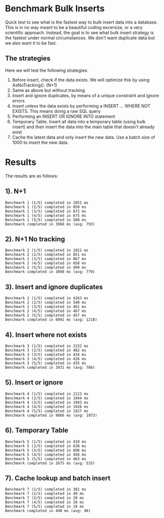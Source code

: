 # Benchmark Bulk Inserts
Quick test to see what is the fastest way to bulk insert data into a database. This is in no way meant to be a beautiful coding excersize, or a very scientific approach. 
Instead, the goal is to see what bulk insert strategy is the fastest under normal circumstances. 
We don't want duplicate data but we also want it to be fast.

## The strategies
Here we will test the following strategies:

1) Before insert, check if the data exists. We will optimize this by using AsNoTracking(). (N+1)
2) Same as above but without tracking
3) Insert and ignore duplicates, by means of a unique constraint and ignore errors
4) Insert unless the data exists by performing a INSERT ... WHERE NOT EXISTS. This means doing a raw SQL query
5) Performing an INSERT OR IGNORE INTO statement
6) Temporary Table. Insert all data into a temporary table (using bulk insert) and then insert the data into the main table that doesn't already exist
7) Cache the latest data and only insert the new data. Use a batch size of 1000 to insert the new data.

# Results
The results are as follows:


## 1). N+1
	Benchmark 1 (1/5) completed in 1051 ms
	Benchmark 1 (2/5) completed in 859 ms
	Benchmark 1 (3/5) completed in 872 ms
	Benchmark 1 (4/5) completed in 675 ms
	Benchmark 1 (5/5) completed in 508 ms
	Benchmark completed in 3968 ms (avg: 793)

## 2). N+1 No tracking
	Benchmark 2 (1/5) completed in 1021 ms
	Benchmark 2 (2/5) completed in 851 ms
	Benchmark 2 (3/5) completed in 867 ms
	Benchmark 2 (4/5) completed in 658 ms
	Benchmark 2 (5/5) completed in 499 ms
	Benchmark completed in 3898 ms (avg: 779)

## 3). Insert and ignore duplicates
	Benchmark 2 (1/5) completed in 4163 ms
	Benchmark 2 (2/5) completed in 540 ms
	Benchmark 2 (3/5) completed in 461 ms
	Benchmark 2 (4/5) completed in 467 ms
	Benchmark 2 (5/5) completed in 457 ms
	Benchmark completed in 6091 ms (avg: 1218)

## 4). Insert where not exists
	Benchmark 3 (1/5) completed in 2152 ms
	Benchmark 3 (2/5) completed in 482 ms
	Benchmark 3 (3/5) completed in 434 ms
	Benchmark 3 (4/5) completed in 426 ms
	Benchmark 3 (5/5) completed in 435 ms
	Benchmark completed in 3931 ms (avg: 786)

## 5). Insert or ignore
	Benchmark 4 (1/5) completed in 2123 ms
	Benchmark 4 (2/5) completed in 1944 ms
	Benchmark 4 (3/5) completed in 1943 ms
	Benchmark 4 (4/5) completed in 1926 ms
	Benchmark 4 (5/5) completed in 1927 ms
	Benchmark completed in 9866 ms (avg: 1973)

## 6). Temporary Table
	Benchmark 5 (1/5) completed in 419 ms
	Benchmark 5 (2/5) completed in 638 ms
	Benchmark 5 (3/5) completed in 696 ms
	Benchmark 5 (4/5) completed in 456 ms
	Benchmark 5 (5/5) completed in 463 ms
	Benchmark completed in 2675 ms (avg: 535)

## 7). Cache lookup and batch insert
	Benchmark 7 (1/5) completed in 381 ms
	Benchmark 7 (2/5) completed in 49 ms
	Benchmark 7 (3/5) completed in 20 ms
	Benchmark 7 (4/5) completed in 20 ms
	Benchmark 7 (5/5) completed in 19 ms
	Benchmark completed in 490 ms (avg: 98)